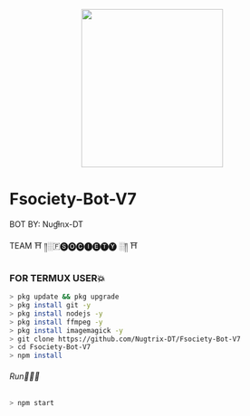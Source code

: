 <p align="center">
<img src="https://media.giphy.com/media/7YrrgJcMkJvtC/giphy.gif" width="250" height="280"/>
</p>

# Fsociety-Bot-V7

BOT BY: Nυɠƚɾιx-DT

TEAM  ⛩ ༎░🇫🅢🅞🅒🅘🅔🅣🅨 ░༎ ⛩

### FOR TERMUX USER💥
```bash
> pkg update && pkg upgrade
> pkg install git -y
> pkg install nodejs -y
> pkg install ffmpeg -y
> pkg install imagemagick -y
> git clone https://github.com/Nugtrix-DT/Fsociety-Bot-V7
> cd Fsociety-Bot-V7
> npm install
```
###### Run🏃🏻‍♂️
```bash
> npm start
```
